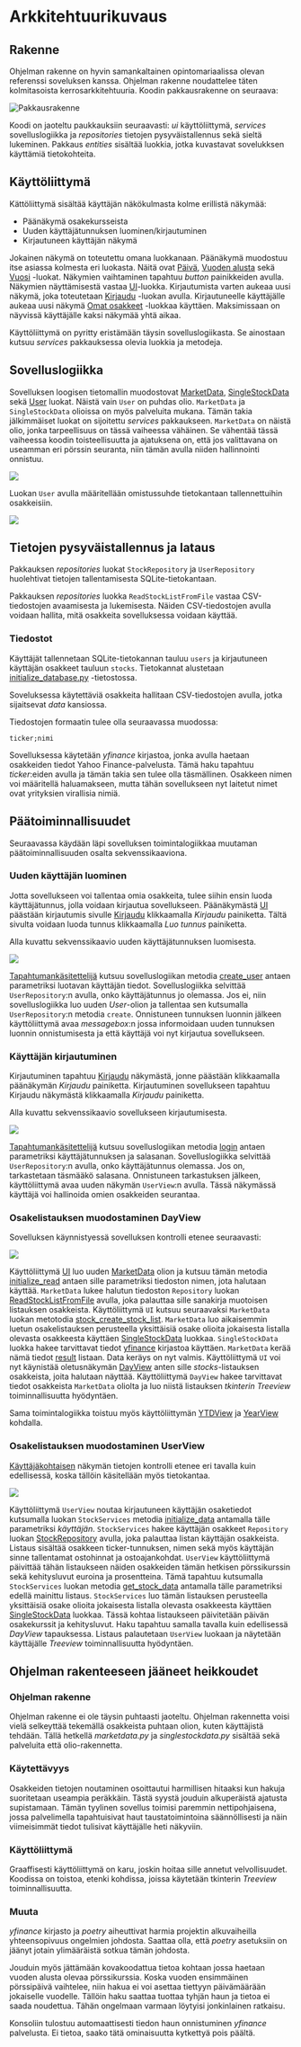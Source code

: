 # Arkkitehtuurikuvaus

## Rakenne

Ohjelman rakenne on hyvin samankaltainen opintomariaalissa olevan referenssi soveluksen kanssa. Ohjelman rakenne noudattelee täten kolmitasoista kerrosarkkitehtuuria. Koodin pakkausrakenne on seuraava:

![Pakkausrakenne](./kuvat/pakkausrakenne.jpg)

Koodi on jaoteltu paukkauksiin seuraavasti: _ui_ käyttöliittymä, _services_ sovelluslogiikka ja _repositories_ tietojen pysyväistallennus sekä sieltä lukeminen. Pakkaus _entities_ sisältää luokkia, jotka kuvastavat sovelukksen käyttämiä tietokohteita.

## Käyttöliittymä

Kättöliittymä sisältää käyttäjän näkökulmasta kolme erillistä näkymää:

- Päänäkymä osakekursseista
- Uuden käyttäjätunnuksen luominen/kirjautuminen
- Kirjautuneen käyttäjän näkymä

Jokainen näkymä on toteutettu omana luokkanaan. Päänäkymä muodostuu itse asiassa kolmesta eri luokasta. Näitä ovat [Päivä](../src/ui/day_view.py), [Vuoden alusta](../src/ui/ytd_view.py) sekä [Vuosi](../src/ui/year_view.py) -luokat. Näkymien vaihtaminen tapahtuu _button_ painikkeiden avulla. Näkymien näyttämisestä vastaa [UI](../src/ui/ui.py)-luokka. Kirjautumista varten aukeaa uusi näkymä, joka toteutetaan [Kirjaudu](../src/ui/create_user_login_view.py) -luokan avulla. Kirjautuneelle käyttäjälle aukeaa uusi näkymä [Omat osakkeet](../src/ui/user_view.py) -luokkaa käyttäen. Maksimissaan on näyvissä käyttäjälle kaksi näkymää yhtä aikaa.

Käyttöliittymä on pyritty eristämään täysin sovelluslogiikasta. Se ainostaan kutsuu _services_ pakkauksessa olevia luokkia ja metodeja.

## Sovelluslogiikka

Sovelluksen loogisen tietomallin muodostovat [MarketData](https://github.com/jarisokka/ot-harjoitustyo/blob/master/osakeseuranta/src/services/marketdata.py), [SingleStockData](https://github.com/jarisokka/ot-harjoitustyo/blob/master/osakeseuranta/src/services/singlestockdata.py) sekä [User](https://github.com/jarisokka/ot-harjoitustyo/blob/master/osakeseuranta/src/entities/user.py) luokat. Näistä vain `User` on puhdas olio. `MarketData` ja `SingleStockData` olioissa on myös palveluita mukana. Tämän takia jälkimmäiset luokat on sijoitettu _services_ pakkaukseen. `MarketData` on näistä olio, jonka tarpeellisuus on tässä vaiheessa vähäinen. Se vähentää tässä vaiheessa koodin toisteellisuutta ja ajatuksena on, että jos valittavana on useamman eri pörssin seuranta, niin tämän avulla niiden hallinnointi onnistuu.

![](./kuvat/tietomalli-marketdata.png)

Luokan `User` avulla määritellään omistussuhde tietokantaan tallennettuihin osakkeisiin.

![](./kuvat/tietomalli-user.png)


## Tietojen pysyväistallennus ja lataus

Pakkauksen _repositories_ luokat `StockRepository` ja `UserRepository` huolehtivat tietojen tallentamisesta SQLite-tietokantaan.

Pakkauksen _repositories_ luokka `ReadStockListFromFile` vastaa CSV-tiedostojen avaamisesta ja lukemisesta. Näiden CSV-tiedostojen avulla voidaan hallita, mitä osakkeita sovelluksessa voidaan käyttää.

### Tiedostot

Käyttäjät tallennetaan SQLite-tietokannan tauluu `users` ja kirjautuneen käyttäjän osakkeet tauluun `stocks`. Tietokannat alustetaan [initialize_database.py](https://github.com/jarisokka/ot-harjoitustyo/blob/master/osakeseuranta/src/initialize_database.py) -tietostossa.

Soveluksessa käytettäviä osakkeita hallitaan CSV-tiedostojen avulla, jotka sijaitsevat _data_ kansiossa.

Tiedostojen formaatin tulee olla seuraavassa muodossa:
```
ticker;nimi
```
Sovelluksessa käytetään _yfinance_ kirjastoa, jonka avulla haetaan osakkeiden tiedot Yahoo Finance-palvelusta. Tämä haku tapahtuu _ticker_:eiden avulla ja tämän takia sen tulee olla täsmällinen. Osakkeen nimen voi määritellä haluamakseen, mutta tähän sovellukseen nyt laitetut nimet ovat yrityksien virallisia nimiä.

## Päätoiminnallisuudet

Seuraavassa käydään läpi sovelluksen toimintalogiikkaa muutaman päätoiminnallisuuden osalta sekvenssikaaviona.

### Uuden käyttäjän luominen

Jotta sovellukseen voi tallentaa omia osakkeita, tulee siihin ensin luoda käyttäjätunnus, jolla voidaan kirjautua sovellukseen. Päänäkymästä [UI](../src/ui/ui.py) päästään kirjautumis sivulle [Kirjaudu](../src/ui/create_user_login_view.py) klikkaamalla _Kirjaudu_ painiketta. Tältä sivulta voidaan luoda tunnus klikkaamalla _Luo tunnus_ painiketta.

Alla kuvattu sekvenssikaavio uuden käyttäjätunnuksen luomisesta. 

![](./kuvat/sekvenssi-uusitunnus.png)

[Tapahtumankäsitettelijä](https://github.com/jarisokka/ot-harjoitustyo/blob/master/osakeseuranta/src/ui/create_user_login_view.py#L19) kutsuu sovelluslogiikan metodia [create_user](https://github.com/jarisokka/ot-harjoitustyo/blob/master/osakeseuranta/src/services/user_services.py) antaen parametriksi luotavan käyttäjän tiedot. Sovelluslogiikka selvittää `UserRepository`:n avulla, onko käyttäjätunnus jo olemassa. Jos ei, niin sovelluslogiikka luo uuden _User_-olion ja tallentaa sen kutsumalla `UserRepository`:n metodia `create`. Onnistuneen tunnuksen luonnin jälkeen käyttöliittymä avaa _messagebox_:n jossa informoidaan uuden tunnuksen luonnin onnistumisesta ja että käyttäjä voi nyt kirjautua sovellukseen.

### Käyttäjän kirjautuminen

Kirjautuminen tapahtuu [Kirjaudu](../src/ui/create_user_login_view.py) näkymästä, jonne päästään klikkaamalla päänäkymän _Kirjaudu_ painiketta. Kirjautuminen sovellukseen tapahtuu Kirjaudu näkymästä klikkaamalla _Kirjaudu_ painiketta.

Alla kuvattu sekvenssikaavio sovellukseen kirjautumisesta. 

![](./kuvat/sekvenssi-kirjautuminen.png)

[Tapahtumankäsitettelijä](https://github.com/jarisokka/ot-harjoitustyo/blob/master/osakeseuranta/src/ui/create_user_login_view.py) kutsuu sovelluslogiikan metodia [login](https://github.com/jarisokka/ot-harjoitustyo/blob/master/osakeseuranta/src/services/user_services.py) antaen parametriksi käyttäjätunnuksen ja salasanan. Sovelluslogiikka selvittää `UserRepository`:n avulla, onko käyttäjätunnus olemassa. Jos on, tarkastetaan täsmääkö salasana. Onnistuneen tarkastuksen jälkeen, käyttöliittymä avaa uuden näkymän `UserView`:n avulla. Tässä näkymässä käyttäjä voi hallinoida omien osakkeiden seurantaa. 

### Osakelistauksen muodostaminen DayView

Sovelluksen käynnistyessä sovelluksen kontrolli etenee seuraavasti:

![](./kuvat/sekvenssi-dayview.png)

Käyttöliittymä [UI](../src/ui/ui.py) luo uuden [MarketData](https://github.com/jarisokka/ot-harjoitustyo/blob/master/osakeseuranta/src/services/marketdata.py) olion ja kutsuu tämän metodia [initialize_read](https://github.com/jarisokka/ot-harjoitustyo/blob/master/osakeseuranta/src/services/marketdata.py#L23) antaen sille parametriksi tiedoston nimen, jota halutaan käyttää. `MarketData` lukee halutun tiedoston `Repository` luokan [ReadStockListFromFile](https://github.com/jarisokka/ot-harjoitustyo/blob/master/osakeseuranta/src/repositories/reader.py) avulla, joka palauttaa sille sanakirja muotoisen listauksen osakkeista. Käyttöliittymä `UI` kutsuu seuraavaksi `MarketData` luokan metotodia [stock_create_stock_list](https://github.com/jarisokka/ot-harjoitustyo/blob/master/osakeseuranta/src/services/marketdata.py#L38). `MarketData` luo aikaisemmin luetun osakelistauksen perusteella yksittäisiä osake olioita jokaisesta listalla olevasta osakkeesta käyttäen [SingleStockData](https://github.com/jarisokka/ot-harjoitustyo/blob/master/osakeseuranta/src/services/singlestockdata.py) luokkaa. `SingleStockData` luokka hakee tarvittavat tiedot [yfinance](https://github.com/jarisokka/ot-harjoitustyo/blob/master/osakeseuranta/src/services/singlestockdata.py#L31) kirjastoa käyttäen. `MarketData` kerää nämä tiedot [result](https://github.com/jarisokka/ot-harjoitustyo/blob/master/osakeseuranta/src/services/marketdata.py#L48) listaan. Data keräys on nyt valmis. Käyttöliittymä `UI` voi nyt käynistää oletusnäkymän [DayView](https://github.com/jarisokka/ot-harjoitustyo/blob/master/osakeseuranta/src/ui/day_view.py) anten sille _stocks_-listauksen osakkeista, joita halutaan näyttää. Käyttöliittymä `DayView` hakee tarvittavat tiedot osakkeista `MarketData` oliolta ja luo niistä listauksen _tkinterin_ _Treeview_ toiminnallisuutta hyödyntäen.

Sama toimintalogiikka toistuu myös käyttöliittymän [YTDView](https://github.com/jarisokka/ot-harjoitustyo/blob/master/osakeseuranta/src/ui/ytd_view.py) ja [YearView](https://github.com/jarisokka/ot-harjoitustyo/blob/master/osakeseuranta/src/ui/year_view.py) kohdalla.

### Osakelistauksen muodostaminen UserView

[Käyttäjäkohtaisen](https://github.com/jarisokka/ot-harjoitustyo/blob/master/osakeseuranta/src/ui/user_view.py) näkymän tietojen kontrolli etenee eri tavalla kuin edellisessä, koska tällöin käsitellään myös tietokantaa.

![](./kuvat/sekvenssi-userview.png)

Käyttöliittymä `UserView` noutaa kirjautuneen käyttäjän osaketiedot kutsumalla luokan `StockServices` metodia [initialize_data](https://github.com/jarisokka/ot-harjoitustyo/blob/master/osakeseuranta/src/services/stock_services.py#L33) antamalla tälle parametriksi _käyttäjän_. `StockServices` hakee käyttäjän osakkeet `Repository` luokan [StockRepository](https://github.com/jarisokka/ot-harjoitustyo/blob/master/osakeseuranta/src/repositories/stock_repository.py) avulla, joka palauttaa listan käyttäjän osakkeista. Listaus sisältää osakkeen ticker-tunnuksen, nimen sekä myös käyttäjän sinne tallentamat ostohinnat ja ostoajankohdat. `UserView` käyttöliittymä päivittää tähän listaukseen näiden osakkeiden tämän hetkisen pörssikurssin sekä kehitysluvut euroina ja prosentteina. Tämä tapahtuu kutsumalla `StockServices` luokan metodia [get_stock_data](https://github.com/jarisokka/ot-harjoitustyo/blob/master/osakeseuranta/src/services/stock_services.py#L44) antamalla tälle parametriksi edellä mainittu listaus. `StockServices` luo tämän listauksen perusteella yksittäisiä osake olioita jokaisesta listalla olevasta osakkeesta käyttäen [SingleStockData](https://github.com/jarisokka/ot-harjoitustyo/blob/master/osakeseuranta/src/services/singlestockdata.py) luokkaa. Tässä kohtaa listaukseen päivitetään päivän osakekurssit ja kehitysluvut. Haku tapahtuu samalla tavalla kuin edellisessä _DayView_ tapauksessa. Listaus palautetaan `UserView` luokaan ja näytetään käyttäjälle _Treeview_ toiminnallisuutta hyödyntäen.


## Ohjelman rakenteeseen jääneet heikkoudet

### Ohjelman rakenne

Ohjelman rakenne ei ole täysin puhtaasti jaoteltu. Ohjelman rakennetta voisi vielä selkeyttää tekemällä osakkeista puhtaan olion, kuten käyttäjistä tehdään. Tällä hetkellä _marketdata.py_ ja _singlestockdata.py_ sisältää sekä palveluita että olio-rakennetta.

### Käytettävyys

Osakkeiden tietojen noutaminen osoittautui harmillisen hitaaksi kun hakuja suoritetaan useampia peräkkäin. Tästä syystä jouduin alkuperäistä ajatusta supistamaan. Tämän tyylinen sovellus toimisi paremmin nettipohjaisena, jossa palvelimella tapahtuisivat haut taustatoimintoina säännöllisesti ja näin viimeisimmät tiedot tulisivat käyttäjälle heti näkyviin.

### Käyttöliittymä

Graaffisesti käyttöliittymä on karu, joskin hoitaa sille annetut velvollisuudet. Koodissa on toistoa, etenki kohdissa, joissa käytetään tkinterin _Treeview_ toiminnallisuutta.

### Muuta

_yfinance_ kirjasto ja _poetry_ aiheuttivat harmia projektin alkuvaiheilla yhteensopivuus ongelmien johdosta. Saattaa olla, että _poetry_ asetuksiin on jäänyt jotain ylimääräistä sotkua tämän johdosta.

Jouduin myös jättämään kovakoodattua tietoa kohtaan jossa haetaan vuoden alusta olevaa pörssikurssia. Koska vuoden ensimmäinen pörssipäivä vaihtelee, niin hakua ei voi asettaa tiettyyn päivämäärään jokaiselle vuodelle. Tällöin haku saattaa tuottaa tyhjän haun ja tietoa ei saada noudettua. Tähän ongelmaan varmaan löytyisi jonkinlainen ratkaisu.

Konsoliin tulostuu automaattisesti tiedon haun onnistuminen _yfinance_ palvelusta. Ei tietoa, saako tätä ominaisuutta kytkettyä pois päältä.
